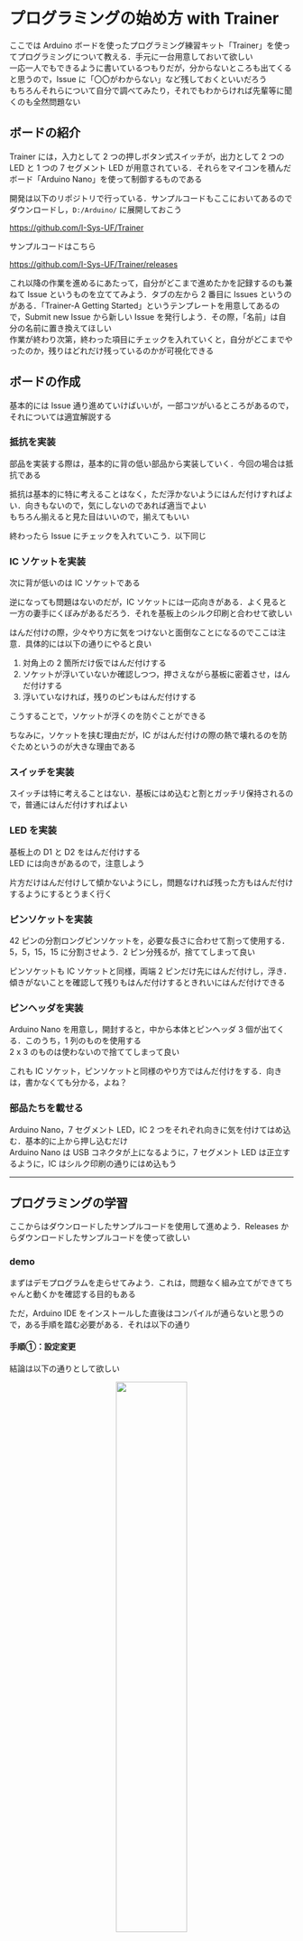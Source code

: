 # プログラミングの始め方 with Trainer

ここでは Arduino ボードを使ったプログラミング練習キット「Trainer」を使ってプログラミングについて教える．手元に一台用意しておいて欲しい  
一応一人でもできるように書いているつもりだが，分からないところも出てくると思うので，Issue に「〇〇がわからない」など残しておくといいだろう  
もちろんそれらについて自分で調べてみたり，それでもわからければ先輩等に聞くのも全然問題ない

## ボードの紹介

Trainer には，入力として 2 つの押しボタン式スイッチが，出力として 2 つの LED と 1 つの 7 セグメント LED が用意されている．それらをマイコンを積んだボード「Arduino Nano」を使って制御するものである

開発は以下のリポジトリで行っている．サンプルコードもここにおいてあるのでダウンロードし，`D:/Arduino/` に展開しておこう

<https://github.com/I-Sys-UF/Trainer>

サンプルコードはこちら

<https://github.com/I-Sys-UF/Trainer/releases>

これ以降の作業を進めるにあたって，自分がどこまで進めたかを記録するのも兼ねて Issue というものを立ててみよう．タブの左から 2 番目に Issues というのがある．「Trainer-A Getting Started」というテンプレートを用意してあるので，Submit new Issue から新しい Issue を発行しよう．その際，「名前」は自分の名前に置き換えてほしい  
作業が終わり次第，終わった項目にチェックを入れていくと，自分がどこまでやったのか，残りはどれだけ残っているのかが可視化できる

## ボードの作成

基本的には Issue 通り進めていけばいいが，一部コツがいるところがあるので，それについては適宜解説する

### 抵抗を実装

部品を実装する際は，基本的に背の低い部品から実装していく．今回の場合は抵抗である

抵抗は基本的に特に考えることはなく，ただ浮かないようにはんだ付けすればよい．向きもないので，気にしないのであれば適当でよい  
もちろん揃えると見た目はいいので，揃えてもいい

終わったら Issue にチェックを入れていこう．以下同じ

### IC ソケットを実装

次に背が低いのは IC ソケットである

逆になっても問題はないのだが，IC ソケットには一応向きがある．よく見ると一方の妻手にくぼみがあるだろう．それを基板上のシルク印刷と合わせて欲しい

はんだ付けの際，少々やり方に気をつけないと面倒なことになるのでここは注意．具体的には以下の通りにやると良い

1. 対角上の 2 箇所だけ仮ではんだ付けする
2. ソケットが浮いていないか確認しつつ，押さえながら基板に密着させ，はんだ付けする
3. 浮いていなければ，残りのピンもはんだ付けする

こうすることで，ソケットが浮くのを防ぐことができる

ちなみに，ソケットを挟む理由だが，IC がはんだ付けの際の熱で壊れるのを防ぐためというのが大きな理由である

### スイッチを実装

スイッチは特に考えることはない．基板にはめ込むと割とガッチリ保持されるので，普通にはんだ付けすればよい

### LED を実装

基板上の D1 と D2 をはんだ付けする  
LED には向きがあるので，注意しよう

片方だけはんだ付けして傾かないようにし，問題なければ残った方もはんだ付けするようにするとうまく行く

### ピンソケットを実装

42 ピンの分割ロングピンソケットを，必要な長さに合わせて割って使用する．5，5，15，15 に分割させよう．2 ピン分残るが，捨ててしまって良い

ピンソケットも IC ソケットと同様，両端 2 ピンだけ先にはんだ付けし，浮き．傾きがないことを確認して残りもはんだ付けするときれいにはんだ付けできる

### ピンヘッダを実装

Arduino Nano を用意し，開封すると，中から本体とピンヘッダ 3 個が出てくる．このうち，1 列のものを使用する  
2 x 3 のものは使わないので捨ててしまって良い

これも IC ソケット，ピンソケットと同様のやり方ではんだ付けをする．向きは，書かなくても分かる，よね？

### 部品たちを載せる

Arduino Nano，7 セグメント LED，IC 2 つをそれぞれ向きに気を付けてはめ込む．基本的に上から押し込むだけ  
Arduino Nano は USB コネクタが上になるように，7 セグメント LED は正立するように，IC はシルク印刷の通りにはめ込もう

---

## プログラミングの学習

ここからはダウンロードしたサンプルコードを使用して進めよう．Releases からダウンロードしたサンプルコードを使って欲しい

### demo

まずはデモプログラムを走らせてみよう．これは，問題なく組み立てができてちゃんと動くかを確認する目的もある

ただ，Arduino IDE をインストールした直後はコンパイルが通らないと思うので，ある手順を踏む必要がある．それは以下の通り

#### 手順①：設定変更

結論は以下の通りとして欲しい

<div align="center"><img src="./preferences.png" width="50%"></div>

変更点は以下の通り

- 「スケッチブックの場所」の変更
  - `d:\Arduino` に
- 「エディター言語」の変更
  - `日本語` に
- 「より詳細な情報を表示する」にチェック
- 「自動保存」にチェック

「追加のボードマネージャのURL」は気にしなくて良いが，以下のリンクを追記しておくと後々便利

<https://github.com/earlephilhower/arduino-pico/releases/download/global/package_rp2040_index.json>

#### 手順②：ボードマネージャの追加

1. `ツール` -> `ボード` ->  `ボードマネージャ` と辿るか，[Ctrl] + [Shift] + [B] でボードマネージャを開く
2. `Arduino AVR Boards` をインストールする
  - この際，回線が UFstudents に接続されているとダウンロードに失敗するので注意
  - スマホのテザリングか，家で Wi-Fi が使えるなら家の回線に接続してやろう

#### 手順③：使っているライブラリのインストール

demo では `MsTimer2` というライブラリを使用している．これをインストールしないとコンパイルができないので以下の手順でやってほしい

1. [Ctrl] + [Shift] + [I] でライブラリマネージャを開く
2. 「MsTimer2」と検索
3. 出てきたものをインストールする

#### 使い方

1. とりあえず書き込んでみる
   - 書き込みができない場合は設定を見直す
   - ボードが `Arduino Nano` となっていることを確認する
   - `ツール` タブの中の `Processor` が `ATmega328P (Old Bootloader) ` になっていることを確認する
   - ポートが正しく選択されていることを確認する
2. コードを眺めてみる．現段階ではまだ内容を理解できなくても問題ない

---

### Train-1

#### 使い方

1. とりあえず書き込んで動かしてみる
2. 下の説明をみて，コードを書き換えて動かしてみる

#### 説明

このコードは，2 箇所に分かれたマクロ定義の文と，マイコンが起動したときに最初に実行される `setup` 関数，`setup` 関数が実行されたあとに無限に実行され続ける `loop` 関数で構成されている  
ただし，`loop` には何も書かれていないため，実質的に `setup` 関数が一度呼び出され，実行されるのみである

##### マクロ定義とは

ここでは `#define` というマクロを使用し，定数を設定している  
`#define` は，`#define A B` のように記述して使用する  
こうすると，プログラムがコンパイルされる際，プリプロセッサと呼ばれるプログラムにより，コード内の `A` という文字列（または文字）を，`B` という文字列（文字）に置き換えてくれる

##### 関数とは

何かしらの処理（コード）をまとめたものを関数と呼ぶ  
Arduino で用意されている `setup` や `loop` も関数であり，名前の後ろに丸カッコ `()` が付く．引数（ひきすう）を渡して関数を呼ぶ場合，このカッコ内に値を書いて呼び出すことになる

Arduino では，便利な関数やよく使う機能をまとめた関数が様々用意されており，プログラミングが始めやすくなっている．もちろん，自分で必要な処理をまとめた関数を作ることもできる

##### 変数とは

変数とは，プログラムの中で使用する「値」つまるところデータを保存したり使ったりするためのもので，さまざまな「型」が用意されている．一例を以下に挙げる

- `int`
- `char`
- `float`

`int` 型は整数を保存することができる  
`char` 型は文字または `-128` ~ `127` の整数を保存することができる．文字はそれに対応する数字として扱われる  
`float` 型は小数を保存することができる

他にも様々な型があり，場合によって使い分けることが望ましい

###### 修飾子

変数には，必要に応じて修飾子を付けることができる．修飾子には以下のものがある

- `static`
- `unsigned`
- `volatile`
- `const`

それぞれで役割が異なるが，そこについてはまだ触れることはないので興味がある方は各自調べて欲しい

###### グローバル変数とローカル変数

グローバル変数とローカル変数について簡単に触れておく

グローバル変数は名の通り Global に使用することができる．つまり，プログラム内のどこからでも参照でき，どこからでも変更することができる（例外あり）

対して，ある一部分の範囲でしか利用できない変数をローカル変数と呼ぶ．関数内部で新たに定義したものはローカル変数になり，その関数の中でしか使用することはできない  
呼び出せる範囲が被っていないローカル変数は，それぞれ同じ名前を使用することができる．以下の `i` はそれぞれ異なるローカル変数である

```C
for(int i = 0; i < 16; i++) {
}

for(int i = 0; i < 24; i++) {
}
```

##### 引数とは

ここで，関数に 2 つの数字を渡し，その和を計算させる関数を考える  
その際に関数に渡す数字が，引数（実引数）である

この場合の関数の書き方は以下のとおり．なお，「型」についてはいずれも `int` 型で，オーバーフローは無視する

```c
int sum(int a, int b) {
    int number;

    number = a + b;

    return number
}
```

一番前の `int` が返り値（関数が返す値）の型になる．`sum` がこの関数の名前で，丸カッコ `()` の中の `int a` と `int b` が仮引数と呼ばれるものであり，この関数内で自由に使える変数として振る舞う  
関数の中を見ると，3 つの文で構成されていることがわかる．それらの解説については以下の通り

```c
int number;
```

ここで，この関数の中で使用するローカル変数として，`int` 型の `number` という名前の変数を定義している  
この変数はローカル変数なので，この関数の中でしか使うことができない

```c
number = a + b;
```

ここで，この関数の中で最も重要な部分である，計算をしている．やってることはただの足し算だが，立派な計算である  
先ほど定義した `number` という関数に，仮引数 `a` と `b` の和を代入している

```c
return number;
```

ここで，関数の内部で計算した値を返している．この `return` という命令が実行されると，その関数の処理は終わる

この関数を使用するときは，一般に，以下のようなコードを書くことになる

```c
int y = sum(3, 5);
```

ここで，`3` と `5` を実引数として直接指定しているが，呼ばれた関数から見ると，`a` に `3` が，`b` に `5` が代入されているように見える  
また，この場合，この関数は `8` という値を返すので，`8` と同じように振る舞う

##### コメントとは

プログラム内で説明を残しておきたいときや，一時的に特定のコードを無効にしたいときに，コメントアウトという処理をする．それには二通りのやり方がある

###### 単行コメント

※これは私がこう呼んでいるだけであり，この名称が正しいかは分からない

以下のような書き方をし，スラッシュ 2 つ `//` 以降のすべての文字列をコンパイラに無視させることができる

```c
// コメント
```

###### 渡り行コメント

以下のような書き方をし，`/*` と `*/` に挟まれた部分すべてがコメントとして扱われる

```c
/* コメント */

/*
  こんな書き方でも
  問題ない

  複数行にわたってコメントアウトできる
 */
```

---

### Train-2

#### 使い方

1. とりあえず書き込んで動かしてみる
2. （できそうであれば）コードを読みながら，どの動きがどのコードに対応しているのか考えてみる

#### 説明

`Train-1` と比べると格段にコードの量が増えた．ある程度実用的なコードを書こうとすると，どうしても長くならざるを得ない

それはさておき，このコードは，マクロ定義，`setup` 関数，`loop` 関数から成るが，`loop` 関数にもコードが書かれている．つまり，起動したあとに `setup` が実行されたあと，電源が切れるまで無限に `loop` 文が呼ばれ続けるということになるという点に注意して欲しい

さて，ここで使用している関数の説明をこれからしていく．わからないことがあれば先輩などに聞いてみてほしい

##### setup 関数

`setup` 関数では，以下の 2 つの関数が使用されている．いづれも Arduino で用意されている関数である

- `pinMode`
- `digitalWrite`

また，以下の 2 つの制御が使用されている

###### pinMode 関数

この関数は，第一引数に設定したいピンの番号を，第二引数に設定したい状態を指定して使用する．ピンの番号はほとんどの場合ボード上にかかれている番号そのままである  
状態は以下の 3 通り指定することができる

- `INPUT`
- `INPUT_PULLUP`
- `OUTPUT`

`INPUT` `OUTPUT` については文字通り入力・出力で，`INPUT_PULLUP` は，指定したピンを入力にしつつ，内蔵のプルアップ抵抗を有効にするもので，スイッチなどを接続する際に使用する．これを使うことで外付けのプルアップ抵抗を省くことができる

###### digitalWrite 関数

この関数は，第一引数に操作したいピンの番号を，第二引数に設定したい状態を指定して使用する．ピンの番号については先述の通りで，状態には以下の 2 通りある  
なお，この関数を使用する前に，`pinMode` 関数で出力に設定しておく必要がある

- `HIGH`
- `LOW`

`HIGH` はボードにより変わるが概ね 5V ないし 3.3V を，`LOW` は 0V を出力させることを意味する

###### if 文

これらはまるで関数と似たような見た目をしているが，関数ではない．言うなれば制御文である

`if` 文は，条件分岐に使う制御文で，カッコの中には条件式が入る．条件式には，以下のようなものがある（登場する変数 `a` `b` は `int` 型で定義されているものとする）

`(a < b)`  
`(a == b)`  
`(a != b)`

これら条件式は評価された後，`bool` 型を返す．そのため，以下のような書き方も（意味はないが）問題ない

```c
if(true) {
    // こっちが実行される
}else {
    // こっちは実行されない
}
```

```c
if(false) {
    // ここは実行されない
}else if(true) {
    // ここが実行される
}else {
    // ここも実行されない
}
```

なお，ここでは複文（波カッコ `{}` により囲まれた文の集合）で記述しているが，条件分岐したあとに実行する処理が一行で済む場合は波カッコを省略しても構わない．が，あまり推奨はしない

```c
if(true)
    function();
```

###### while 文

`if` 文は条件分岐に使ったが，`while` 文は繰り返し処理に使う．丸カッコの条件式の評価結果が `true` の間ずっと中の処理を繰り返す  
例えば，以下のように書けば永遠に中の処理が繰り返される

```c
while(true) {
    loop();
}
```

どこかで見覚えがないだろうか．そう．Arduino の `loop` 関数は，中でこのように実行されているのである

また，意図的にコードを特定のところでストップさせたいときに，以下のようにすることがある．`Train-2` でも使われている手法である

```c
while(true);
```

##### loop 関数

`loop` 関数では，同じ型の 2 つの変数を用意し，それぞれ 2 つのスイッチの状態を保存するのに使用している

新たに `digitalRead` 関数が登場しているので紹介しておく

###### digitalRead 関数

引数は一つだけで，そこで指定したピンの状態をデジタルで読み取り，その結果を返す．返り値は `HIGH` か `LOW` である  
その結果をそれぞれ対応する変数に保存し，その後の条件分岐で使用している

---

### Train-3

#### 使い方

1. とりあえず書き込んで動かしてみる
2. 関数 `f` の中身を書き換えてみる

#### 説明

`Train-3` ではオリジナルの関数を実装するということをやってみる  
今回実装する関数は，数式 `f(x) = 4x^2 + 6x - 10` を解く関数である

関数の書き方は `Train-1` の説明でも触れている

結論をいうと，今回実装する関数は以下の通り．コード本文に書いてあるものそのものである

```c
float f(float x) {
    float y;

    y = 4 * x * x + 6 * x - 10;

    return y;
}
```

このように書いてもいい

```c
float f(float x) {
    return 4 * x * x + 6 * x - 10;
}
```

なお，一般的に C 言語で本コードのような書き方をするとエラーがでる．C 言語では，変数であれ関数であれ，呼び出されるよりも前の段階で定義されている必要があるからである．そのため，関数をコールする箇所よりも前で実装してしまうか，プロトタイプ宣言というものを使用する必要がある．ただし，Arduino はその限りでなく，勝手にプロトタイプ宣言を作ってくれるので，あまり気にしなくてもいい

本題に戻ると，こうして実装された関数を `setup` 関数内で呼び出して実行するわけだが，このように書かれている

```c
    float x = 2.5;

    float y = f(x);
```

まず，`float` 型の変数 `x` を `2.5` という値で初期化している．これを，関数 `f` に渡しながらコールしている  
そして，計算された値が帰ってきて，変数 `y` に代入される．という流れである

その結果を，シリアルモニタに表示するように文字列を送信する関数である `Serial.print` を用いて PC に送っている

ここで，`float x = 2.5;` の行で初期化される値を色々変えて実行してみて欲しい  
計算された値も当然変わるはずで，その変化を見て欲しい

---

### Train-4

#### 使い方

1. とりあえず書き込んで実行してみる
2. `uint8_t data = 0b11111111;` のところを自由に変えて遊んでみる
3. `NUM0` ~ `NUM9` に当てはまる数字を考えてみる

#### 説明

ここでは基板上の大部分を占めている，7 セグメント LED を操作するということをやる

操作するのに使用する関数を作れというのは流石に酷なので，用意したものを使ってもらう．`LED_OUT` という関数がそれ．ここに 8bit の数字を渡すと，その数字をシフトレジスタに送信し，LED を駆動するトランジスタアレイをオンオフさせる．なので，7 セグメント LED を駆動できる形式のデータが必要になる．つまり，単純に `LED_OUT(7)` とすれば `7` が表示されるわけではない．これは実際にやってみるとわかると思う

そこで，まずはそのまま実行し，すべての LED が光ることを確認して欲しい．その後，8 桁のうちどれか一桁だけを 1 にして（ビットを立てて，と表現します）実行する．というのを，場所を変えて 8 回やってみよう．そうすると，どのビットがどのセグメントに対応するかがわかるはず  
それがわかったら，`0` ~ `9` の数字を表現するにはどこを光らせるといいかを考え，そのためにはどのようなデータを送ればいいかを考え，用意された変数に保存してみよう．そうすれば，その変数を使うことで，`LED_OUT(NUM7)` とすれば `7` と表示されるということができるようになる

次の `Train-5` で配列を学習し，その次 `Train-6` でその配列を使って使いやすくするということを行う  
`Train-6` に手を付けるまでに `NUM0` ~ `NUM9` に当てはまる数字を探して欲しい

---

### Train-5

#### 使い方

1. とりあえず書き込んで動かしてみる
2. `INDEX` の値を任意に変えて実行してみる

#### 説明

ここでは配列を取り扱う．配列とは，同じ型の値を，メモリの許す限り並べてひとあつめにしたもので，任意の型に適応できる．やり方は簡単．変数名の後ろに角カッコ `[]` を付けるだけ．この角カッコは任意数付けることができ，1 つの場合を一次元配列，2 つの場合を二次元配列．．．と呼ぶ  
一般には二次元配列くらいまでは使うが，三次元以上を使うのは稀であろう

##### 配列について

本プログラムでは，`uint8_t` 型の配列 `array` を，値とともに初期化している．本来，角カッコの中には配列の要素の数（要素数）を記述する必要があるが，値とともに初期化する場合はコンパイラがその要素数を数えて補完してくれる．なお，要素数以上の数であれば併記しても差し支えない

以下のような宣言はすべて有効である

```c
uint8_t array_1[10];
uint8_t array_2[] = {0, 1, 2, 3, 4, 5, 6, 7, 8, 9};
uint8_t array_3[10] = {0, 1, 2, 3, 4, 5, 6, 7, 8, 9};
uint8_t array_4[20] = {0, 1, 2, 3};
```

##### 文字列

`char` 型の配列のみ別名があり，文字の配列ということで文字列と呼ぶ．以下のような宣言方法がある．なお，文字列は終わりを表すためにヌル文字 `\0` を挿入する必要があるため，配列のサイズは要素数 + 1 となる  
初期化時にヌル文字を挿入する必要は特になく，コンパイラが補完してくれる．もちろん明示的に記述して宣言してもいい

```c
char string_1[] = "Arduino";
char string_2[10] = "Arduino";
char string_3[10] = {'A', 'r', 'd', 'u', 'i', 'n', 'o'};
char string_4[10];
```

ただし，このようなことはできない

```c
char string[10];
string = "Arduino";
```

このようなことをしたい場合は，`sprintf` 関数が便利

```c
char string[10];
sprintf(string, "%s", "Arduino");
```

注意点として，「文字」はシングルクォーテーション `'` で囲み，「文字列」はダブルクォーテーション `"` で囲む必要がある．一文字しかなかったとしてもダブルクォーテーション `"` で囲めばそれは文字列であり，末尾にヌル文字 `\0` が付加される

#### 配列の使い方

ここに，一つの配列を宣言する．

```c
uint8_t array[10] = {0, 1, 2, 3, 4, 5, 6, 7, 8, 9};
```

これは本コードでも使用されている配列である

配列として宣言された値は，インデックスと呼ばれる値を使って呼び出すことができる．インデックスとなりうる値は `0` ~ `要素数 - 1` の範囲で，`0` スタートなので最大値は `要素数 - 1` になる．なお，この範囲を超えた値をインデックスに指定してしまうと，メモリ上に展開されているデータの，配列に関係ないところを読み出してしまい，バグの原因となるので注意．C 言語ではその辺のケアはしてくれない

以下の条件式は `true` である

```c
(array[5] == 5)
```

この配列 `array` は，インデックスと，インデックスに対応する要素の値が一致するように作られているので本質的には意味がないが，インデックスとの対応がわかりやすいものである

ここで問題．以下の配列を宣言する

```c
int array_2[10] = {83, 287, 65, 492, 836, 567, 0, 445, 31, 768};
```

問①：以下の値は何になるか

```c
array_2[3]
```

問②：`array_2[x]` の値は `445` であった．`x` に当てはまる数字は何か

---

### Train-6

#### 使い方

このプログラムはただ実行するだけでいい

#### 答え合わせ

ここで，`Train-4` と `Train-5` の答え合わせをしていく．

##### Train-4

結論を言うと以下の通り．必ずしも全ビットが一致している必要はなく，光らせた結果意図した文字に見えるように光ればそれで正解

```c
uint8_t NUM0 = 0b11111100;
uint8_t NUM1 = 0b01100000;
uint8_t NUM2 = 0b11011010;
uint8_t NUM3 = 0b11110010;
uint8_t NUM4 = 0b01100110;
uint8_t NUM5 = 0b10110110;
uint8_t NUM6 = 0b10111110;
uint8_t NUM7 = 0b11100100;
uint8_t NUM8 = 0b11111110;
uint8_t NUM9 = 0b11110110;
```

##### Train-5

```c
int array_2[10] = {83, 287, 65, 492, 836, 567, 0, 445, 31, 768};
```

問①

```c
array_2[3]
```

この配列のインデックスは `3` ということで，左から 4 つ目の値が選択される．よって，`492` が正解

問②

`445` が出てくるのは 8 番目なのでインデックスの値は 1 を引いて `7` が正解

#### 説明

本コードでは，`uint8_t` 型で `num_to_bin` という配列を作り，値とともに初期化している  
なお，16 進数に対応できるよう，ついでに `A` ~ `F` も作っている

`setup` 関数内では，2 つの初期化用関数 `GPIO_init` と `LED_init` がコールされている．これらはその下で定義されているもので，元々 `setup` 関数内で直接実行されていたもののラッパーである．初期化処理は関数化しておくとどこで何のための処理をしているのかわかりやすくなる

##### for 文

`loop` 関数内で実行されている `for` 文について，おそらく初出なので詳しめに解説しておく

`for` 文は，`while` 文と同じように，繰り返し処理をするための制御文だが，「決まった回数繰り返す」ということに向いている．一方の `while` は「特定の条件を満たしている間」というように，やや性質がことなる（が，工夫すれば全く同じことができる）

`while` 文は，丸カッコ `()` の中に入るのは条件式一つだけだったが，`for` 文はセミコロン `;` 区切りで 3 つ記述する必要がある．順に説明していく  
なお，便宜上，第一・第二・第三記述欄と呼称する

###### 第一記述欄

`for` 文では，カウンタ変数（ほとんどの場合 `i`）を用いて繰り返し処理を行う．その変数 `i` の初期化を行うのが第一記述欄である．ANSI C 系の場合は途中で変数を新たに宣言することができないが，Arduino は C++ ベースなので第一記述欄で直接変数を宣言できるので， `size_t i = 0` のように記述することが多い．なお，型は `size_t` が最適とされる．`size_t` はアーキテクチャによってビット数が変わる整数型である

###### 第二記述欄

ここで何回繰り返すかを決める．条件式を用いて回数を指定し，`i < N`（`N` は回数）とすると N 回繰り返すことになる．条件式を見ればわかるが，`i < N` なので `i` は `N - 1` まで増加する．ここで，`i` は `0` から始まるので，結果として N 回のループとなるのである

ところが本コードでは，見慣れない書き方をしている．`sizeof` とはなんぞや

話は少し脇にそれるが，`for` 文と配列はとても相性が良いことが知られている．なぜなら，配列を用意して，その配列のサイズだけ繰り返すという処理をすれば，その配列全体について所望の処理を行うことができるからである  
たとえば，配列の要素すべてを二倍するなど．そんな単純な処理をするシーンがあるとは思えないが，まぁ一例として

話をもとに戻すと，`sizeof` は C 言語で用意されている演算子で，引数として渡した変数（配列を含む）の大きさが何バイトかを返してくれる便利なものである．配列 `num_to_bin` の型は `uint8_t` つまり 8bit 幅の非負整数であり，要素数がそのままバイト数になるので，配列をそのまま `sizeof` に渡すだけで要素数を返してくれる．なんと便利なことか  
なお，一般に配列の要素数を `sizeof` で調べたい場合，以下のようにするのが良い

```c
size_t size = sizeof(array) / sizeof(array[0]);
```

今回の場合，配列 `num_to_bin` は 16 個の要素を持っており，かつ `uint8_t` 型なので，返ってくる値は `16` となる．つまり，この `for` 文は 16 回繰り返されるということになる

###### 第三記述欄

ここはカウンタ変数をどう扱うかを記述する．ほとんどの場合 `i++` や `i += 1` のように単純に 1 インクリメント（加算）させるだけだが，稀にデクリメント（減算）させたり，偶数だけ扱いたいときのようなシーンでは `i += 2` とすることもある．ここはケースバイケースだが，単純に決まった回数繰り返したいのであれば `i++` とおぼえておけばよい

---

このようにして `for` 文を使うわけだが，本コードではどのような挙動をするか，考えてみよう

先述の通り，`sizeof(num_to_bin)` は `16` を返すので，16 回繰り返されることになる．その際，繰り返されるごとに `i` の値は 1 づつ増えていく  
このことを頭に入れておけば，その下で何が起きるか，ある程度想像できるだろう

まず最初のループでは，　`i` は `0` なので，`num_to_bin[i]` は `0b11111100` を返す．これを直接 `LED_OUT()` に渡すことで，0 に見える文字が光る  
次のループでは，`i` はインクリメント演算子により `1` となるので`num_to_bin[i]` は `0b01100000` を返す．これを `LED_OUT` に渡すことで，今度は 1 に見える文字が光る

あとはこれの繰り返しである．このように，配列と `for` 文はかなり相性がいいので覚えておくと便利

その下の `delay(500)` は 500 ミリ秒待つという処理である．これにより，大体 2Hz で数字が更新される．精度は必要でないので `delay` 関数で十分

---

### Train-7

#### 使い方

このプログラムはただ実行するだけでいい

#### 説明

一気にコードの量が増えたので面食らうと思うが，頑張ってついてきて欲しい

マクロ定義と配列の初期化についてはもうわかっていると思うので説明は省略する．そろそろ説明も疲れてきたので

`setup` 関数では，LED に接続されている GPIO の初期化と，シフトレジスタ 74HC595 に接続されている GPIO の初期化を行っている．関数化はせず，そのまま書いてある形である

`loop` 関数では，`static uint8_t` 型で 4 つの変数を，`static int8_t` 型で 1 つの変数を宣言している．`uint8_t` , `int8_t` は良いとして，見慣れない `static` という修飾子がついているが，これを付けることにより，関数が実行されたあとも変数と値が保持され，再度同じ関数がコールされたときに引き続き使うことができるようになる．詳しくは各自調べて欲しい

ここで用意された変数は，今の段階でのスイッチの状態と，一つ前の段階でのスイッチの状態を，それぞれ保持するために使われている．ビット演算を使えば一つにまとめることができるが，可読性が落ちるので採用していない

SW1 を例に挙げると，`SW1_Status_Old` という変数に一つ前の段階でのスイッチの状態が，`SW1_Status_New` という変数に現時点でのスイッチの状態が保存される．これにより，一つ前と今で比較することができ，「押された瞬間」を検知することができるようになる  
もちろん，「離された瞬間」も検知できる

その下の `if` 文のところで，押された瞬間を検知し，LED を光らせつつ，カウンタ変数 `counter` を操作している．その下はオーバーフロー対策のコードである

そして 7 セグメント LED を光らせ，少し待つ．このような流れで動いている

---

### Train-8

#### 使い方

1. とりあえず書き込んで実行してみる
2. マクロ定義で設定されている変数を変えてみる
   - `waitTime` と `TimerInt` の二箇所

#### 説明

マクロ定義と配列まではこれまでの通りだが，新たに `#include` というものが出てきている  
これは，ライブラリという，便利な関数たちをまとめた辞書のようなものを，文字通りインクルードしてくれる機能である．ここでは，`MsTimer2` というライブラリを読み込んでいる

あたらな修飾子がついた変数も用意されている．これは，タイマー割り込みなどにより，予期せぬ方法で値が変更される可能性があるということをコンパイラに教えるために使用する

`setup` 関数では，諸々の初期化を行っている．それぞれ何をやっているのかはそれぞれの関数の実装を眺めてみて欲しい

`loop` 関数では，`LED_VRAM` という変数に LED を光らせるためのデータを配列から呼び出し，代入するという作業を行っている  
普通はこれだけだとただ値が代入されるだけだが，このプログラムでは「タイマー割り込み」により一定時間ごとにある関数が実行されている．その関数が `LED_Flash()` 関数である  
この関数の中で，`LED_VRAM` から値を取り出し，シフトレジスタに送信するということをやっている．これにより，データの送信は勝手にやってくれるので，ただ変数を更新するだけで，表示を変更することができるようになっている．便利

---

## プログラミングの実践

ここまで学習を進めれば，C 言語によるプログラミングについて，多少は理解できたのではないだろうか  
理解出来なかったところ，わからなかったところがあるなら，調べるなり聞くなりして欲しい

ある程度理解できたら次のステップ．自分でプログラムを書くということをやってみよう  
以下に例を置いておくので，やってみたいのを選ぶなり，自分で考えてみるなりして取り組んで欲しい  
その際，やったことは Issue に書き残しておくとよい

- 7 セグの A ~ F を順に光らせてグルグルさせる
- A -> B -> G -> E -> D -> C -> G -> F の順に 8 の字を描くように光らせる
- ボタンが押されているときに，その押されているスイッチの番号を表示する
  - 押されている間だけ表示し続けるバージョン
  - 押された瞬間に表示を更新するバージョン
    - これはタイマー割り込みを使わなくても作れるが，どちらでもよい
  - 押されているスイッチの番号の和を表示する
- 乱数を生成する関数 `rand` を使ってサイコロを作る
  - SW1 を押したら乱数の生成を始め，随時表示を更新する
  - SW2 を押したら値を確定させる
  - 上記はあくまでも例．押している間に生成し離したら確定でももちろん問題ない

オリジナルのプログラムを作るときは，GitHub に新しいリポジトリを立ててそこで管理をしてみよう．他の人に試してもらってデバッグするなんてこともできるようになる
